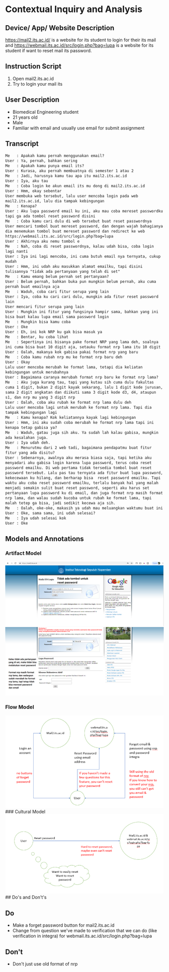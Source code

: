 # Contextual Inquiry and Analysis
## Device/ App/ Website Description
https://mail2.its.ac.id/ is a website for its student to login for their its mail and https://webmail.its.ac.id/src/login.php?bag=lupa is a website for its student if want to reset mail its password.

## Instruction Script
1. Open mail2.its.ac.id
2. Try to login your mail its
## User Description
- Biomedical Engineering student
- 21 years old
- Male
- Familiar with email and usually use email for submit assignment
## Transcript

```
Me   : Apakah kamu pernah menggunakan email?
User : Ya, pernah, bahkan sering
Me   : Apakah kamu punya email its?
User : Kurasa, aku pernah membuatnya di semester 1 atau 2
Me   : Jadi, harusnya kamu tau apa itu mail2.its.ac.id
User : Iya, aku tau
Me   : Coba login ke akun email its mu dong di mail2.its.ac.id
User : Hmm, okay sebentar
User membuka web tersebut, lalu user mencoba login pada web mail2.its.ac.id, lalu dia tampak kebingungan
Me   : Kenapa?
User : Aku lupa password email ku ini, aku mau coba mereset passwordku tapi ga ada tombol reset password disini
Me   : Coba kamu cari dulu di web tersebut buat reset passwordnya
User mencari tombol buat mereset password, dan dengan wajah bahagianya dia menemukan tombol buat mereset password dan redirect ke web https://webmail.its.ac.id/src/login.php?bag=lupa
User : Akhirnya aku nemu tombol e
Me   : Nah, coba di reset passwordnya, kalau udah bisa, coba login lagi nanti
User : Iya ini lagi mencoba, ini cuma butuh email nya ternyata, cukup mudah
User : Hmm, ini udah aku masukkan alamat emailku, tapi disini tulisannya "tidak ada pertanyaan yang telah di set"
Me   : Kamu emang belum pernah set pertanyaan?
User : Belum pernah, bahkan buka pun mungkin belum pernah, aku cuma pernah buat emailnya aja
Me   : Waduh, coba cari fitur serupa yang lain
User : Iya, coba ku cari cari dulu, mungkin ada fitur reset password lain
User mencari fitur serupa yang lain
User : Mungkin ini fitur yang fungsinya hampir sama, bahkan yang ini bisa buat kalau lupa email sama password login
Me   : Mungkin bisa kamu coba
User : Oke
User : Eh, ini kok NRP ku gak bisa masuk ya
Me   : Bentar, ku coba lihat
Me   : Sepertinya ini bisanya pake format NRP yang lama deh, soalnya ini cuma bisa buat 10 digit aja, setauku format nrp lama itu 10 digit
User : Oalah, makanya kok gabisa pakai format nrp yang baru
Me   : Coba kamu rubah nrp mu ke format nrp baru deh
User : Okay
Lalu user mencoba merubah ke format lama, tetapi dia keliatan kebingungan untuk merubahnya
User : Bagaimana caranya merubah format nrp baru ke format nrp lama?
Me   : Aku juga kurang tau, tapi yang kutau sih cuma dulu fakultas cuma 1 digit, bukan 2 digit kayak sekarang, lalu 1 digit kode jurusan, sama 2 digit angkatan dan diikuti sama 3 digit kode d3, d4, ataupun s1, dan nrp mu yang 3 digit nrp
User : Oalah, coba aku rubah ke format nrp lama dulu deh
Lalu user mencoba lagi untuk merubah ke format nrp lama. Tapi dia tampak kebingungan lagi
Me   : Kamu kenapa? Kok keliatannya kayak lagi kebingungan
User : Hmm, ini aku sudah coba merubah ke format nrp lama tapi ini kenapa tetap gabisa ya?
Me   : Waduh, gatau juga sih aku. Ya sudah lah kalau gabisa, mungkin ada kesalahan juga.
User : Iya udah deh.
Me   : Menurutmu dari 2 web tadi, bagaimana pendapatmu buat fitur fitur yang ada disitu?
User : Sebenarnya, awalnya aku merasa biasa saja, tapi ketika aku menyadari aku gabisa login karena lupa password, terus coba reset password emailku. Di web pertama tidak tersedia tombol buat reset password tersebut. Lalu pas tau ternyata ada fitur buat lupa password, kekecewaan ku hilang, dan berharap bisa  reset password emailku. Tapi waktu aku coba reset password emailku, terlalu banyak hal yang malah menjadi semakin sulit buat reset password, seperti aku harus set pertanyaan lupa password ku di email, dan juga format nrp masih format nrp lama, dan walau sudah kucoba untuk rubah ke format lama, tapi malah tetep ga bisa, jadi sedikit kecewa aja sih.
Me   : Oalah, oke-oke, makasih ya udah mau meluangkan waktumu buat ini
User : Oke, sama sama, ini udah selesai?
Me   : Iya udah selesai kok
User : Oke
```

## Models and Annotations
### Artifact Model
<img src="https://github.com/hci-a-if-its-2019/assignment-1-rennat10/blob/master/mail2its2.png">

<img src="https://github.com/hci-a-if-its-2019/assignment-1-rennat10/blob/master/webmail3.png">

### Flow Model
<img src="https://github.com/hci-a-if-its-2019/assignment-1-rennat10/blob/master/flowmodel.png">
### Cultural Model
<img src="https://github.com/hci-a-if-its-2019/assignment-1-rennat10/blob/master/Culturalmodel.png">
## Do's and Don't's
<h2>Do</h2>
<ul>
  <li>Make a forget password button for mail2.its.ac.id</li>
  <li>Change from question we've made to verification that we can do (like verification in integra) for webmail.its.ac.id/src/login.php?bag=lupa</li>
</ul>
<h2>Don't</h2>
<ul>
  <li>Don't just use old format of nrp</li>  
</ul>
